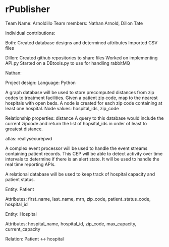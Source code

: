 # rPublisher
Team Name: Arnoldillo
Team members: Nathan Arnold, Dillon Tate

Individual contributions: 

Both:
  Created database designs and determined attributes
  Imported CSV files
  
Dillon:
  Created github repositories to share files
  Worked on implementing API.py
  Started on a DBtools.py to use for handling rabbitMQ
  
  
Nathan:


Project design:
  Language: Python
  
  A graph database will be used to store precomputed distances from zip codes to treatment facilities.
  Given a patient zip code, map to the nearest hospitals with open beds. A node is created for each zip code containing at least one hospital.
  Node values: hospital_ids, zip_code
  
  Relationship properties: distance
  A query to this database would include the current zipcode and return the list of hopsital_ids in order of least to greatest distance.
  
  atlas: reallysecurepwd
  
  A complex event processor will be used to handle the event streams containing patient records.
  This CEP will be able to detect activity over time intervals to determine if there is an alert state. It will be used to handle the real time reporting APIs.
  
  A relational database will be used to keep track of hospital capacity and patient status.
  
  Entity: Patient
    
  Attributes: first_name, last_name, mrn, zip_code, patient_status_code, hospital_id
  
  Entity: Hospital
    
  Attributes: hospital_name, hospital_id, zip_code, max_capacity, current_capacity
  
  Relation: Patient <-> hospital
